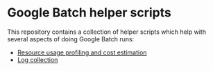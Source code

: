 # Google Batch helper scripts

This repository contains a collection of helper scripts which help with several aspects of doing Google Batch runs:
* [Resource usage profiling and cost estimation](resource-profiling-and-cost-estimation.md)
* [Log collection](log-collection.md)

